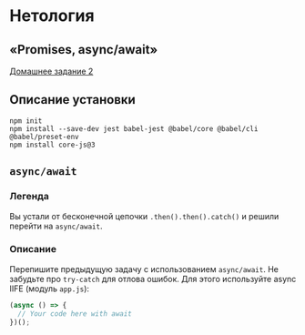 # Нетология
## «Promises, async/await»

[Домашнее задание 2](https://github.com/netology-code/ajs-homeworks/tree/ajs8/async)

## Описание установки

```shell
npm init
npm install --save-dev jest babel-jest @babel/core @babel/cli @babel/preset-env
npm install core-js@3
```

## `async/await`

### Легенда

Вы устали от бесконечной цепочки `.then().then().catch()` и решили перейти на `async/await`.

### Описание

Перепишите предыдущую задачу с использованием `async/await`. Не забудьте про `try-catch` для отлова ошибок. Для этого используйте async IIFE (модуль `app.js`):
```javascript
(async () => {
  // Your code here with await
})();
```